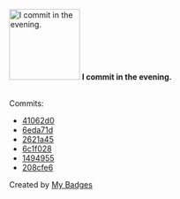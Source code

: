 <img src="https://my-badges.github.io/my-badges/evening-commits.png" alt="I commit in the evening." title="I commit in the evening." width="128">
<strong>I commit in the evening.</strong>
<br><br>

Commits:

- <a href="https://github.com/ksysoev/go-templ/commit/41062d055a88558473ae5ca01eeb2932ad3f95c5">41062d0</a>
- <a href="https://github.com/ksysoev/go-templ/commit/6eda71d09f8830fb0aaf2aef9a79343418b0f8fe">6eda71d</a>
- <a href="https://github.com/ksysoev/go-templ/commit/2621a4523ffd96692ac9dbd4fabed1191a90d3d9">2621a45</a>
- <a href="https://github.com/ksysoev/go-templ/commit/6c1f02841b501537d107d2962564cdcb039c82fd">6c1f028</a>
- <a href="https://github.com/ksysoev/deriv-api-bff/commit/149495513c59c67f1e1161b58504371de075c362">1494955</a>
- <a href="https://github.com/ksysoev/deriv-api-bff/commit/208cfe64e05ded506ade00c3f8401fe9238ebc1f">208cfe6</a>


Created by <a href="https://github.com/my-badges/my-badges">My Badges</a>